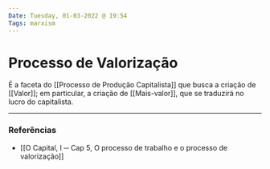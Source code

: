 ```yaml
---
Date: Tuesday, 01-03-2022 @ 19:54
Tags: marxism
---
```

# Processo de Valorização
É a faceta do [[Processo de Produção Capitalista]] que busca a criação de [[Valor]]; em particular, a criação de [[Mais-valor]], que se traduzirá no lucro do capitalista.

---
### Referências
- [[O Capital, I ─ Cap 5, O processo de trabalho e o processo de valorização]]
